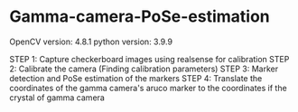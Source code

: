 # Gamma-camera-PoSe-estimation

OpenCV version: 4.8.1
python version: 3.9.9

STEP 1: Capture checkerboard images using realsense for calibration
STEP 2: Calibrate the camera (Finding calibration parameters)
STEP 3: Marker detection and PoSe estimation of the markers
STEP 4: Translate the coordinates of the gamma camera's aruco marker to the coordinates if the crystal of gamma camera
